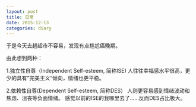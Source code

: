 ```yaml
---
layout: post
title: 日常
date: 2015-12-13
categories: diary
---
```


于是今天去趟超市不容易，发现有点尴尬癌晚期。

由此想到两种：

1.独立性自尊（Independent Self-esteem, 简称ISE)
人往往幸福感水平很高，更少的具有”完美主义“倾向，情绪也更平稳。


2.依赖性自尊(Dependent Self-esteem, 简称DES）
人则更容易感到情绪波动和焦虑、沮丧等负面情绪。
感觉以前的ISE的我哪里去了……反而DES占比极大。